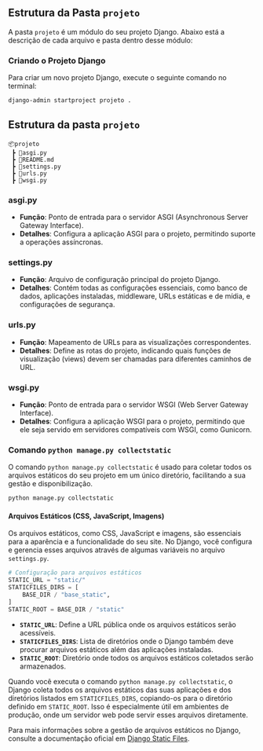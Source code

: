 ## Estrutura da Pasta `projeto`

A pasta `projeto` é um módulo do seu projeto Django. Abaixo está a descrição de cada arquivo e pasta dentro desse módulo:

### Criando o Projeto Django

Para criar um novo projeto Django, execute o seguinte comando no terminal:

```bash
django-admin startproject projeto .
```

## Estrutura da pasta `projeto`
```
📦projeto
 ┣ 📜asgi.py
 ┣ 📜README.md
 ┣ 📜settings.py
 ┣ 📜urls.py
 ┣ 📜wsgi.py
```

### asgi.py
- **Função**: Ponto de entrada para o servidor ASGI (Asynchronous Server Gateway Interface).
- **Detalhes**: Configura a aplicação ASGI para o projeto, permitindo suporte a operações assíncronas.

### settings.py
- **Função**: Arquivo de configuração principal do projeto Django.
- **Detalhes**: Contém todas as configurações essenciais, como banco de dados, aplicações instaladas, middleware, URLs estáticas e de mídia, e configurações de segurança.

### urls.py
- **Função**: Mapeamento de URLs para as visualizações correspondentes.
- **Detalhes**: Define as rotas do projeto, indicando quais funções de visualização (views) devem ser chamadas para diferentes caminhos de URL.

### wsgi.py
- **Função**: Ponto de entrada para o servidor WSGI (Web Server Gateway Interface).
- **Detalhes**: Configura a aplicação WSGI para o projeto, permitindo que ele seja servido em servidores compatíveis com WSGI, como Gunicorn.

### Comando `python manage.py collectstatic`

O comando `python manage.py collectstatic` é usado para coletar todos os arquivos estáticos do seu projeto em um único diretório, facilitando a sua gestão e disponibilização.

```python
python manage.py collectstatic
```

#### Arquivos Estáticos (CSS, JavaScript, Imagens)

Os arquivos estáticos, como CSS, JavaScript e imagens, são essenciais para a aparência e a funcionalidade do seu site. No Django, você configura e gerencia esses arquivos através de algumas variáveis no arquivo `settings.py`.

```python
# Configuração para arquivos estáticos
STATIC_URL = "static/"
STATICFILES_DIRS = [
    BASE_DIR / "base_static",
]
STATIC_ROOT = BASE_DIR / "static"
```

- **`STATIC_URL`**: Define a URL pública onde os arquivos estáticos serão acessíveis.
- **`STATICFILES_DIRS`**: Lista de diretórios onde o Django também deve procurar arquivos estáticos além das aplicações instaladas.
- **`STATIC_ROOT`**: Diretório onde todos os arquivos estáticos coletados serão armazenados.

Quando você executa o comando `python manage.py collectstatic`, o Django coleta todos os arquivos estáticos das suas aplicações e dos diretórios listados em `STATICFILES_DIRS`, copiando-os para o diretório definido em `STATIC_ROOT`. Isso é especialmente útil em ambientes de produção, onde um servidor web pode servir esses arquivos diretamente.

Para mais informações sobre a gestão de arquivos estáticos no Django, consulte a documentação oficial em [Django Static Files](https://docs.djangoproject.com/en/5.0/howto/static-files/).
